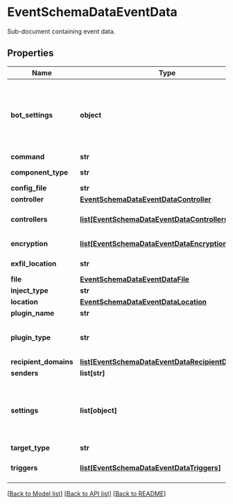 # EventSchemaDataEventData

Sub-document containing event data.

## Properties
Name | Type | Description | Notes
------------ | ------------- | ------------- | -------------
**bot_settings** | **object** | An object containing varying data types showing malware bot settings data. Contains any of but not limited the following fields: &#x60;exit_country&#x60;, &#x60;config&#x60;, &#x60;encryption&#x60;. | [optional] 
**command** | **str** | Command. | [optional] 
**component_type** | **str** | Type of component i.e. &#x60;CORE&#x60;. | [optional] 
**config_file** | **str** | Config file. | [optional] 
**controller** | [**EventSchemaDataEventDataController**](EventSchemaDataEventDataController.md) |  | [optional] 
**controllers** | [**list[EventSchemaDataEventDataControllers]**](EventSchemaDataEventDataControllers.md) | An array of objects, each containing an individual controller&#39;s url. | [optional] 
**encryption** | [**list[EventSchemaDataEventDataEncryption]**](EventSchemaDataEventDataEncryption.md) | An array of &#x60;encryption&#x60; meta data. | [optional] 
**exfil_location** | **str** | Contains the url location of the exfiltration event. | [optional] 
**file** | [**EventSchemaDataEventDataFile**](EventSchemaDataEventDataFile.md) |  | [optional] 
**inject_type** | **str** | Inject type. | [optional] 
**location** | [**EventSchemaDataEventDataLocation**](EventSchemaDataEventDataLocation.md) |  | [optional] 
**plugin_name** | **str** | Plugin&#39;s name. | [optional] 
**plugin_type** | **str** | Type of plugin. i.e. &#x60;REMOTE_ACCESS&#x60;, &#x60;CREDENTIAL_STEALER&#x60;, &#x60;OTHER&#x60;. | [optional] 
**recipient_domains** | [**list[EventSchemaDataEventDataRecipientDomains]**](EventSchemaDataEventDataRecipientDomains.md) | Recipient domains. | [optional] 
**senders** | **list[str]** | Senders. | [optional] 
**settings** | **list[object]** | An array of event related &#x60;settings&#x60; objects containing any of but not limited the following fields: &#x60;plugin_location&#x60;, &#x60;bot_version&#x60;, &#x60;compaign_id&#x60;, etc. | [optional] 
**target_type** | **str** | Type of target. | [optional] 
**triggers** | [**list[EventSchemaDataEventDataTriggers]**](EventSchemaDataEventDataTriggers.md) | An array of objects, each containing the field &#x60;trigger&#x60;. | [optional] 

[[Back to Model list]](../README.md#documentation-for-models) [[Back to API list]](../README.md#documentation-for-api-endpoints) [[Back to README]](../README.md)


